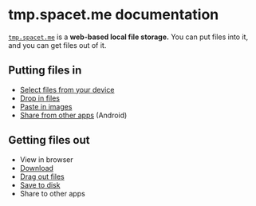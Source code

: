 # tmp.spacet.me documentation

[`tmp.spacet.me`](https://tmp.spacet.me) is a **web-based local file storage.**
You can put files into it, and you can get files out of it.

<r-grid columns=12>
<r-cell span=6>

## Putting files in

- [Select files from your device](builtin-select.html)
- [Drop in files](builtin-drop.html)
- [Paste in images](builtin-paste.html)
- [Share from other apps](builtin-share-target.html) (Android)

</r-cell>
<r-cell span=4>

## Getting files out

- View in browser
- [Download](builtin-download.html)
- [Drag out files](builtin-drag.html)
- [Save to disk](builtin-save.html)
- Share to other apps

</r-cell>
</r-grid>
